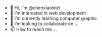 - 👋 Hi, I’m @chenxiaoleizi
- 👀 I’m interested in web development
- 🌱 I’m currently learning computer graphic 
- 💞️ I’m looking to collaborate on ...
- 📫 How to reach me ...

<!---
chenxiaoleizi/chenxiaoleizi is a ✨ special ✨ repository because its `README.md` (this file) appears on your GitHub profile.
You can click the Preview link to take a look at your changes.
--->
